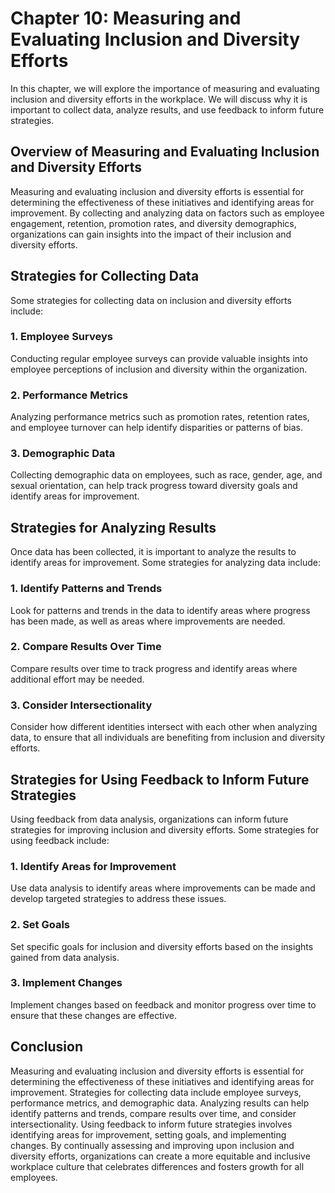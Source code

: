Chapter 10: Measuring and Evaluating Inclusion and Diversity Efforts
====================================================================

In this chapter, we will explore the importance of measuring and evaluating inclusion and diversity efforts in the workplace. We will discuss why it is important to collect data, analyze results, and use feedback to inform future strategies.

Overview of Measuring and Evaluating Inclusion and Diversity Efforts
--------------------------------------------------------------------

Measuring and evaluating inclusion and diversity efforts is essential for determining the effectiveness of these initiatives and identifying areas for improvement. By collecting and analyzing data on factors such as employee engagement, retention, promotion rates, and diversity demographics, organizations can gain insights into the impact of their inclusion and diversity efforts.

Strategies for Collecting Data
------------------------------

Some strategies for collecting data on inclusion and diversity efforts include:

### 1. Employee Surveys

Conducting regular employee surveys can provide valuable insights into employee perceptions of inclusion and diversity within the organization.

### 2. Performance Metrics

Analyzing performance metrics such as promotion rates, retention rates, and employee turnover can help identify disparities or patterns of bias.

### 3. Demographic Data

Collecting demographic data on employees, such as race, gender, age, and sexual orientation, can help track progress toward diversity goals and identify areas for improvement.

Strategies for Analyzing Results
--------------------------------

Once data has been collected, it is important to analyze the results to identify areas for improvement. Some strategies for analyzing data include:

### 1. Identify Patterns and Trends

Look for patterns and trends in the data to identify areas where progress has been made, as well as areas where improvements are needed.

### 2. Compare Results Over Time

Compare results over time to track progress and identify areas where additional effort may be needed.

### 3. Consider Intersectionality

Consider how different identities intersect with each other when analyzing data, to ensure that all individuals are benefiting from inclusion and diversity efforts.

Strategies for Using Feedback to Inform Future Strategies
---------------------------------------------------------

Using feedback from data analysis, organizations can inform future strategies for improving inclusion and diversity efforts. Some strategies for using feedback include:

### 1. Identify Areas for Improvement

Use data analysis to identify areas where improvements can be made and develop targeted strategies to address these issues.

### 2. Set Goals

Set specific goals for inclusion and diversity efforts based on the insights gained from data analysis.

### 3. Implement Changes

Implement changes based on feedback and monitor progress over time to ensure that these changes are effective.

Conclusion
----------

Measuring and evaluating inclusion and diversity efforts is essential for determining the effectiveness of these initiatives and identifying areas for improvement. Strategies for collecting data include employee surveys, performance metrics, and demographic data. Analyzing results can help identify patterns and trends, compare results over time, and consider intersectionality. Using feedback to inform future strategies involves identifying areas for improvement, setting goals, and implementing changes. By continually assessing and improving upon inclusion and diversity efforts, organizations can create a more equitable and inclusive workplace culture that celebrates differences and fosters growth for all employees.

